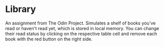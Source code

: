 # Library
An assignment from The Odin Project. Simulates a shelf of books you've read or haven't read yet, which is stored in local memory. You can change their read status by clicking on the respective table cell and remove each book with the red button on the right side. 
